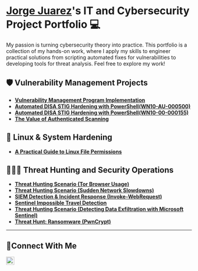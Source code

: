 # <a href="https://www.linkedin.com/in/jorgejuarez1/">Jorge Juarez</a>'s IT and Cybersecurity Project Portfolio 💻

My passion is turning cybersecurity theory into practice. This portfolio is a collection of my hands-on work, where I apply my skills to engineer practical solutions from scripting automated fixes for vulnerabilities to developing tools for threat analysis. Feel free to explore my work!

## 🛡 Vulnerability Management Projects

- **[Vulnerability Management Program Implementation](https://github.com/jorjuarez/vuln-mgmt-impl )**
- **[Automated DISA STIG Hardening with PowerShell(WN10-AU-000500)](https://github.com/jorjuarez/PowerShell-STIG-Automation)**
- **[Automated DISA STIG Hardening with PowerShell(WN10-00-000155)](https://github.com/jorjuarez/Automated-DISA-STIG-Hardening-with-PowerShell-WN10-00-000155)**
- **[The Value of Authenticated Scanning](https://github.com/jorjuarez/authenticated-and-unauthenticated-scanning)**

## 🐧 Linux & System Hardening
- **[A Practical Guide to Linux File Permissions](https://github.com/jorjuarez/Linux-file-permission)**

## 🕵️‍♂️🚨 Threat Hunting and Security Operations

- **[Threat Hunting Scenario (Tor Browser Usage)](https://github.com/jorjuarez/threat-hunting-scenario-tor)**
- **[Threat Hunting Scenario (Sudden Network Slowdowns)](https://github.com/jorjuarez/sudden-network-slowdown)**
- **[SIEM Detection & Incident Response (Invoke-WebRequest)](https://github.com/jorjuarez/Sentinel-Detection-Engineering/blob/main/README.md)**
- **[Sentinel Impossible Travel Detection](https://github.com/jorjuarez/Sentinel-Impossible-Travel-Detection/tree/main)**
- **[Threat Hunting Scenario (Detecting Data Exfiltration with Microsoft Sentinel)](https://github.com/jorjuarez/Data-Exfiltration-Hunt)**
- **[Threat Hunt: Ransomware (PwnCrypt)](https://github.com/jorjuarez/Zero-Day-Ransomware-PwnCrypt-Outbreak)**

<hr/>

## 🤝Connect With Me


[<img align="left" alt="___________ | LinkedIn" width="22px" src="https://cdn.jsdelivr.net/npm/simple-icons@v3/icons/linkedin.svg" />][linkedin]


[linkedin]: https://linkedin.com/in/jorgejuarez1

<!--
<img width="35" alt="image" src="https://github.com/user-attachments/assets/2f41c7cd-5ea8-4475-b451-a37161b6c3fb"> 
<img width="35" alt="image" src="https://github.com/user-attachments/assets/77649969-9910-4994-8b96-74a116cfb2a8">
-->
